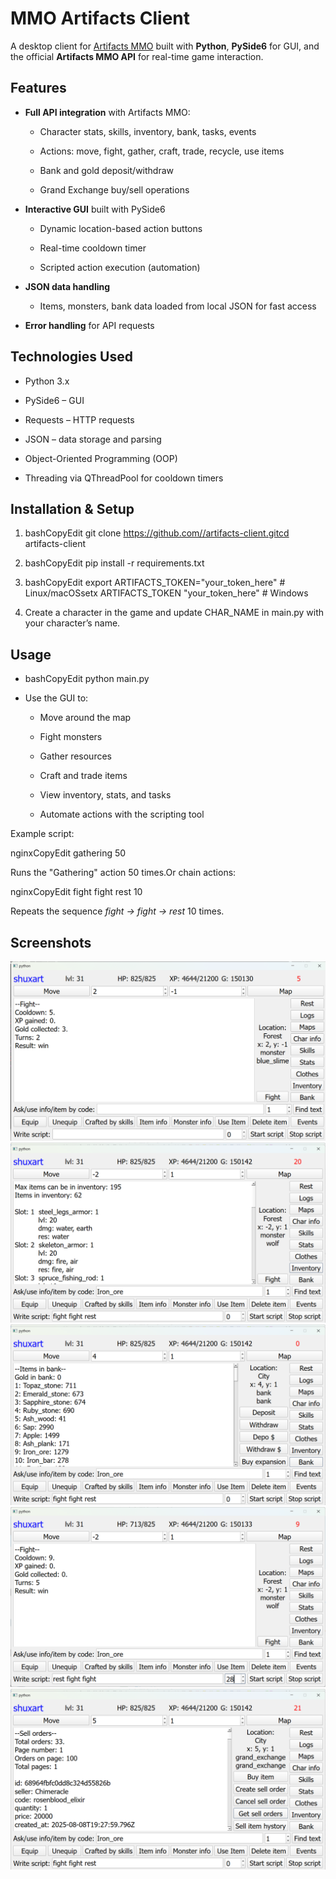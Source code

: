 MMO Artifacts Client
====================

A desktop client for [Artifacts MMO](https://artifactsmmo.com/) built with **Python**, **PySide6** for GUI, and the official **Artifacts MMO API** for real-time game interaction.

Features
--------

*   **Full API integration** with Artifacts MMO:
    
    *   Character stats, skills, inventory, bank, tasks, events
        
    *   Actions: move, fight, gather, craft, trade, recycle, use items
        
    *   Bank and gold deposit/withdraw
        
    *   Grand Exchange buy/sell operations
        
*   **Interactive GUI** built with PySide6
    
    *   Dynamic location-based action buttons
        
    *   Real-time cooldown timer
        
    *   Scripted action execution (automation)
        
*   **JSON data handling**
    
    *   Items, monsters, bank data loaded from local JSON for fast access
        
*   **Error handling** for API requests
    

Technologies Used
-----------------

*   Python 3.x
    
*   PySide6 – GUI
    
*   Requests – HTTP requests
    
*   JSON – data storage and parsing
    
*   Object-Oriented Programming (OOP)
    
*   Threading via QThreadPool for cooldown timers
    

Installation & Setup
--------------------

1.  bashCopyEdit git clone https://github.com//artifacts-client.gitcd artifacts-client
    
2.  bashCopyEdit pip install -r requirements.txt
    
3.  bashCopyEdit export ARTIFACTS\_TOKEN="your\_token\_here" # Linux/macOSsetx ARTIFACTS\_TOKEN "your\_token\_here" # Windows
    
4.  Create a character in the game and update CHAR\_NAME in main.py with your character’s name.
    

Usage
-----

*   bashCopyEdit python main.py
    
*   Use the GUI to:
    
    *   Move around the map
        
    *   Fight monsters
        
    *   Gather resources
        
    *   Craft and trade items
        
    *   View inventory, stats, and tasks
        
    *   Automate actions with the scripting tool
        

Example script:

nginxCopyEdit gathering 50

Runs the "Gathering" action 50 times.Or chain actions:

nginxCopyEdit fight fight rest 10

Repeats the sequence _fight → fight → rest_ 10 times.

Screenshots
-----------

![Fighting a moster](screenshots/fight_moster.png)
![Inventory](screenshots/inventory.png)
![Bank](screenshots/bank.png)
![Using scripts](screenshots/script.png)
![Trade with other players](screenshots/trade_with_other_players.png)
